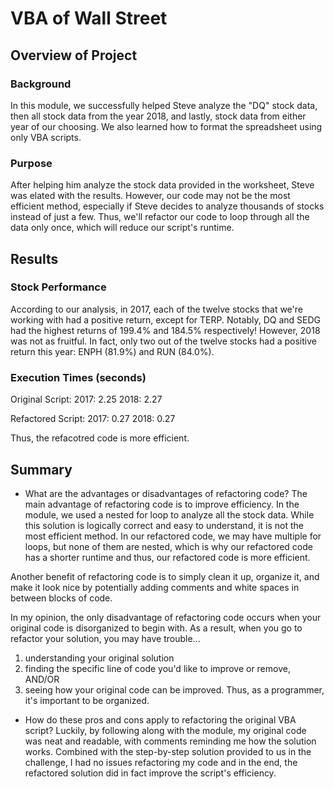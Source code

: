 # VBA of Wall Street

## Overview of Project

### Background
In this module, we successfully helped Steve analyze the "DQ" stock data, then all stock data from the year 2018, and lastly, stock data from either year of our choosing. We also learned how to format the spreadsheet using only VBA scripts. 

### Purpose
After helping him analyze the stock data provided in the worksheet, Steve was elated with the results. However, our code may not be the most efficient method, especially if Steve decides to analyze thousands of stocks instead of just a few. Thus, we'll refactor our code to loop through all the data only once, which will reduce our script's runtime. 

## Results

### Stock Performance
According to our analysis, in 2017, each of the twelve stocks that we're working with had a positive return, except for TERP. Notably, DQ and SEDG had the highest returns of 199.4% and 184.5% respectively! However, 2018 was not as fruitful. In fact, only two out of the twelve stocks had a positive return this year: ENPH (81.9%) and RUN (84.0%). 

### Execution Times (seconds)
Original Script:
    2017: 2.25
    2018: 2.27

Refactored Script:
    2017: 0.27
    2018: 0.27

Thus, the refacotred code is more efficient.

## Summary

- What are the advantages or disadvantages of refactoring code?
The main advantage of refactoring code is to improve efficiency. In the module, we used a nested for loop to analyze all the stock data. While this solution is logically correct and easy to understand, it is not the most efficient method. In our refactored code, we may have multiple for loops, but none of them are nested, which is why our refactored code has a shorter runtime and thus, our refactored code is more efficient.

Another benefit of refactoring code is to simply clean it up, organize it, and make it look nice by potentially adding comments and white spaces in between blocks of code. 

In my opinion, the only disadvantage of refactoring code occurs when your original code is disorganized to begin with. As a result, when you go to refactor your solution, you may have trouble...
1. understanding your original solution
2. finding the specific line of code you'd like to improve or remove, AND/OR
3. seeing how your original code can be improved.
Thus, as a programmer, it's important to be organized.

- How do these pros and cons apply to refactoring the original VBA script?
Luckily, by following along with the module, my original code was neat and readable, with comments reminding me how the solution works. Combined with the step-by-step solution provided to us in the challenge, I had no issues refactoring my code and in the end, the refactored solution did in fact improve the script's efficiency.